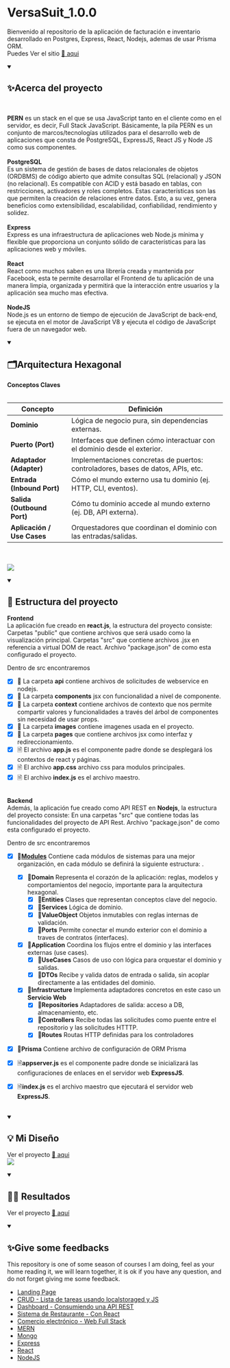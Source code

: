 # VersaSuit_1.0.0
Bienvenido al repositorio de la aplicación de facturación e inventario desarrollado 
en Postgres, Express, React, Nodejs, ademas de usar Prisma ORM.
<br>
Puedes Ver el sitio <a href="#">🔗 aqui</a>

<details open="">
  <summary><h2>✨Acerca del proyecto</h2></summary>
  <br>
<p dir="auto">
    <b>PERN</b> es un stack en el que se usa JavaScript tanto en el cliente como en el servidor, es decir, Full Stack JavaScript. Básicamente, la pila PERN es un conjunto de marcos/tecnologías utilizados para el desarrollo web de aplicaciones que consta de PostgreSQL, ExpressJS, React JS y Node JS como sus componentes.
    <br><br>
    <b>PostgreSQL</b>
    <br>
    Es un sistema de gestión de bases de datos relacionales de objetos (ORDBMS) de código abierto 
    que admite consultas SQL (relacional) y JSON (no relacional). 
    Es compatible con ACID y está basado en tablas, con restricciones, activadores y roles completos. Estas características son las que permiten la creación de relaciones entre datos. Esto, a su vez, genera beneficios como extensibilidad, escalabilidad, confiabilidad, rendimiento y solidez.
    <br><br>
    <b>Express</b>
    <br>
    Express es una infraestructura de aplicaciones web Node.js mínima y flexible que proporciona un 
    conjunto sólido de características para las aplicaciones web y móviles.
    <br><br>
    <b>React</b>
    <br>
    React como muchos saben es una librería creada y mantenida por Facebook, esta te permite desarrollar el Frontend de tu aplicación de una manera limpia, organizada y permitirá que la interacción entre usuarios y la aplicación sea mucho mas efectiva.
    <br><br>
    <b>NodeJS</b>
    <br>
    Node.js es un entorno de tiempo de ejecución de JavaScript de back-end, se ejecuta en el motor de JavaScript V8 y ejecuta el código de JavaScript fuera de un navegador web.
</p>
</details>

<details open="">
  <summary><h2>🗂️Arquitectura Hexagonal</h2></summary>
<p dir="auto"> 
<b>Conceptos Claves</b>
<br><br>

| Concepto                   | Definición                                                                       |
| -------------------------- | -------------------------------------------------------------------------------- |
| **Dominio**                | Lógica de negocio pura, sin dependencias externas.                               |
| **Puerto (Port)**          | Interfaces que definen cómo interactuar con el dominio desde el exterior.        |
| **Adaptador (Adapter)**    | Implementaciones concretas de puertos: controladores, bases de datos, APIs, etc. |
| **Entrada (Inbound Port)** | Cómo el mundo externo usa tu dominio (ej. HTTP, CLI, eventos).                   |
| **Salida (Outbound Port)** | Cómo tu dominio accede al mundo externo (ej. DB, API externa).                   |
| **Aplicación / Use Cases** | Orquestadores que coordinan el dominio con las entradas/salidas.                 |

<br><br>
<img src="https://miro.medium.com/v2/resize:fit:1313/1*yR4C1B-YfMh5zqpbHzTyag.png" />    

</p>
</details>


<details open="">
  <summary><h2>🚀 Estructura del proyecto</h2></summary>
<p dir="auto"> 
<b>Frontend</b>
<br>
La aplicación fue creado en <b>react.js</b>, la estructura del proyecto consiste:
Carpetas "public" que contiene archivos que será usado como la visualización principal.
Carpetas "src" que contiene archivos .jsx en referencia a virtual DOM de react.
Archivo "package.json" de como esta configurado el proyecto.

Dentro de src encontraremos

- [x] 📁 La carpeta <b>api</b> contiene archivos de solicitudes de webservice en nodejs.
  <br>
- [x] 📁 La carpeta <b>components</b> jsx con funcionalidad a nivel de componente.
  <br>
- [x] 📁 La carpeta <b>context</b> contiene archivos de contexto que nos permite compartir valores y funcionalidades a través del árbol de componentes sin necesidad de usar props.
  <br>
- [x] 📁 La carpeta <b>images</b> contiene imagenes usada en el proyecto.
  <br>
- [x] 📁 La carpeta <b>pages</b> que contiene archivos jsx como interfaz y redireccionamiento.
  <br>
- [x] 🗎  El archivo <b>app.js</b> es el componente padre donde se desplegará los contextos de react y páginas.
  <br>
- [x] 🗎  El archivo <b>app.css</b> archivo css para modulos principales.
  <br>
- [x] 🗎  El archivo <b>index.js</b> es el archivo maestro.
  <br><br>

<b>Backend</b>
<br>
Además, la aplicación fue creado como API REST en <b>Nodejs</b>, la estructura del proyecto consiste:
En una carpetas "src" que contiene todas las funcionalidades del proyecto de API Rest.
Archivo "package.json" de como esta configurado el proyecto.  

Dentro de src encontraremos
- [x] 📁<b><u>Modules</u></b> Contiene cada módulos de sistemas para una mejor organización, en cada módulo se definirá la siguiente estructura: .
  <br>

  - [x] 📁<b>Domain</b> Representa el corazón de la aplicación: reglas, modelos y comportamientos del negocio, importante para la arquitectura hexagonal.
    <br>
    - [x] 📁<b>Entities</b> Clases que representan conceptos clave del negocio.
      <br>
    - [x] 📁<b>Services</b> Lógica de dominio.
      <br>
    - [x] 📁<b>ValueObject</b> Objetos inmutables con reglas internas de validación.
      <br>
    - [x] 📁<b>Ports</b> Permite conectar el mundo exterior con el dominio a traves de contratos (interfaces).
      <br>
  - [x] 📁<b>Application</b> Coordina los flujos entre el dominio y las interfaces externas (use cases).
    <br>
    - [x] 📁<b>UseCases</b> Casos de uso con lógica para orquestar el dominio y salidas.
      <br>
    - [x] 📁<b>DTOs</b> Recibe y valida datos de entrada o salida, sin acoplar directamente a las entidades del dominio.
      <br>
  - [x] 📁<b>Infrastructure</b> Implementa adaptadores concretos en este caso un <b>Servicio Web</b>
    <br>
    - [x] 📁<b>Repositories</b> Adaptadores de salida: acceso a DB, almacenamiento, etc.
      <br>
    - [x] 📁<b>Controllers</b> Recibe todas las solicitudes como puente entre el repositorio y las solicitudes HTTTP.
      <br>
    - [x] 📁<b>Routes</b> Routas HTTP definidas para los controladores
      <br>
- [x] 📁<b>Prisma</b> Contiene archivo de configuración de ORM Prisma
      
- [x] 🗎<b>appserver.js</b> es el componente padre donde se inicializará las configuraciones de enlaces en el servidor web <b>ExpressJS</b>.
    <br>
- [x] 🗎<b>index.js</b> es el archivo maestro que ejecutará el servidor web <b>ExpressJS</b>.
    <br><br>
</p>
</details>


<details open="">
  <summary><h2>💡 Mi Diseño</h2></summary>
<p dir="auto"> 
  Ver el proyecto <a href="#">🔗 aqui</a>
  <br>
  <img src="https://github.com/EdwinCruz13/VersaSuit_1.0.0/blob/main/othersFile/images/my_design.drawio.png?raw=true" />    
</p>
</details>


<details open="">
  <summary><h2>🤷‍♂️ Resultados</h2></summary>
<p dir="auto"> 
  Ver el proyecto <a href="#">🔗 aquí</a>
  <br>
     
</p>
</details>


<details open="">
  <summary><h2>✨Give some feedbacks</h2></summary>
<p dir="auto">
  This repository is one of some season of courses I am doing, feel as your home reading it, we will learn together, it is ok if you have any question, and do not forget giving me some feedback.
  </br>
  <ul>
    <li><a href="https://github.com/EdwinCruz13/LandingPage/">Landing Page</a></li>
    <li><a href="https://github.com/EdwinCruz13/Ucamp-Crud">CRUD - Lista de tareas usando localstoraged y JS</a></li>
    <li><a href="https://github.com/EdwinCruz13/Ucamp-Dashboard/">Dashboard - Consumiendo una API REST</a></li>
    <li><a href="https://github.com/EdwinCruz13/Ucamp-Restaurant">Sistema de Restaurante - Con React</a></li>
    <li><a href="https://github.com/EdwinCruz13/Ucamp-Ecommerce">Comercio electrónico - Web Full Stack</a></li>
    <li><a href="https://github.com/EdwinCruz13/MERN">MERN</a></li>
    <li><a href="#">Mongo</a></li>
    <li><a href="#">Express</a></li>
    <li><a href="#">React</a></li>
    <li><a href="https://github.com/EdwinCruz13/NodeJS-Lesson">NodeJS</a></li>
  </ul>

</p>
</details>

